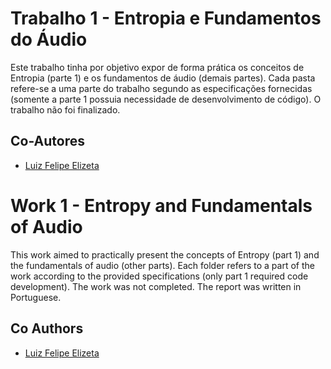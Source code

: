 # Trabalho 1 - Entropia e Fundamentos do Áudio 
Este trabalho tinha por objetivo expor de forma prática os conceitos de Entropia (parte 1) e os fundamentos de áudio (demais partes). Cada pasta refere-se a uma parte do trabalho segundo as especificações fornecidas (somente a parte 1 possuia necessidade de desenvolvimento de código). O trabalho não foi finalizado.

## Co-Autores
- [Luiz Felipe Elizeta](https://github.com/Elizetaa?tab=repositories)

# Work 1 - Entropy and Fundamentals of Audio
This work aimed to practically present the concepts of Entropy (part 1) and the fundamentals of audio (other parts). Each folder refers to a part of the work according to the provided specifications (only part 1 required code development). The work was not completed. The report was written in Portuguese.

## Co Authors
- [Luiz Felipe Elizeta](https://github.com/Elizetaa?tab=repositories)